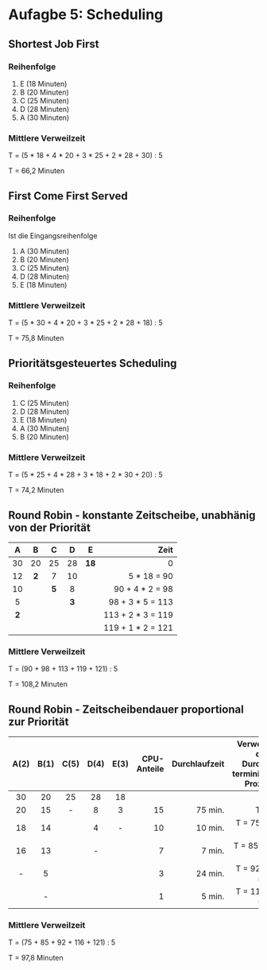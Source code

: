 # Aufagbe 5: Scheduling

## Shortest Job First
### Reihenfolge
1. E (18 Minuten)
2. B (20 Minuten)
3. C (25 Minuten)
4. D (28 Minuten)
5. A (30 Minuten)

### Mittlere Verweilzeit
T = (5 * 18 + 4 * 20 + 3 * 25 + 2 * 28 + 30) : 5

T = 66,2 Minuten


## First Come First Served
### Reihenfolge
Ist die Eingangsreihenfolge
1. A (30 Minuten)
2. B (20 Minuten)
3. C (25 Minuten)
4. D (28 Minuten)
5. E (18 Minuten)

### Mittlere Verweilzeit
T = (5 * 30 + 4 * 20 + 3 * 25 + 2 * 28 + 18) : 5

T = 75,8 Minuten


## Prioritätsgesteuertes Scheduling
### Reihenfolge
1. C (25 Minuten)
2. D (28 Minuten)
3. E (18 Minuten)
4. A (30 Minuten)
5. B (20 Minuten)

### Mittlere Verweilzeit
T = (5 * 25 + 4 * 28 + 3 * 18 + 2 * 30 + 20) : 5

T = 74,2 Minuten


## Round Robin - konstante Zeitscheibe, unabhänig von der Priorität
|         A         |   B   |   C   |   D   |    E   |              Zeit |
|:-----------------:|:-----:|:-----:|:-----:|:------:|------------------:|
|         30        |   20  |   25  |   28  | **18** |                 0 |
|         12        | **2** |   7   |   10  |        |       5 * 18 = 90 |
|         10        |       | **5** |   8   |        |   90 + 4 * 2 = 98 |
|         5         |       |       | **3** |        |  98 + 3 * 5 = 113 |
|       **2**       |       |       |       |        | 113 + 2 * 3 = 119 |
|                   |       |       |       |        | 119 + 1 * 2 = 121 |

### Mittlere Verweilzeit
T = (90 + 98 + 113 + 119 + 121) : 5

T = 108,2 Minuten

## Round Robin - Zeitscheibendauer proportional zur Priorität
|  A(2) |  B(1) |  C(5) |  D(4) |  E(3) | CPU-Anteile | Durchlaufzeit | Verweilzeit der im Durchlauf terminierten Prozesse |
|:-----:|:-----:|:-----:|:-----:|:-----:|------------:|--------------:|---------------------------------------------------:|
|   30  |   20  |   25  |   28  |   18  |             |               |                                                    |
|   20  |   15  |   -   |   8   |   3   |          15 |       75 min. |                                             T = 75 |
|   18  |   14  |       |   4   |   -   |          10 |       10 min. |                                   T = 75 + 10 = 85 |
|   16  |   13  |       |   -   |       |           7 |        7 min. |                                    T = 85 + 7 = 92 |
|   -   |   5   |       |       |       |           3 |       24 min. |                                  T = 92 + 24 = 116 |
|       |   -   |       |       |       |           1 |        5 min. |                                  T = 116 + 5 = 121 |

### Mittlere Verweilzeit
T = (75 + 85 + 92 + 116 + 121) : 5

T = 97,8 Minuten
